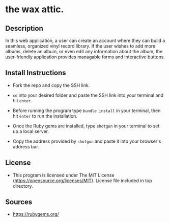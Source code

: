 # the wax attic.

## Description

In this web application, a user can create an account where they can build a seamless, organized vinyl record library. If the user wishes to add more albums, delete an album, or even edit any information about the album, the user-friendly application provides managable forms and interactive buttons.

## Install Instructions

- Fork the repo and copy the SSH link.

- `cd` into your desired folder and paste the SSH link into your terminal and hit `enter`.

- Before running the program type `bundle install` in your terminal, then hit `enter` to run the installation.

- Once the Ruby gems are installed, type `shotgun` in your terminal to set up a local server.

- Copy the address provided by `shotgun` and paste it into your browser's address bar.

## License

- This program is licensed under The MIT License (https://opensource.org/licenses/MIT). License file included in top directory.

## Sources

- https://rubygems.org/ 